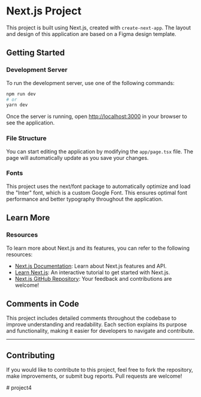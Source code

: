 # Next.js Project

This project is built using Next.js, created with `create-next-app`. The layout and design of this application are based on a Figma design template.

## Getting Started

### Development Server

To run the development server, use one of the following commands:

```bash
npm run dev
# or
yarn dev
```

Once the server is running, open [http://localhost:3000](http://localhost:3000) in your browser to see the application.

### File Structure

You can start editing the application by modifying the `app/page.tsx` file. The page will automatically update as you save your changes.

### Fonts

This project uses the next/font package to automatically optimize and load the "Inter" font, which is a custom Google Font. This ensures optimal font performance and better typography throughout the application.

## Learn More

### Resources

To learn more about Next.js and its features, you can refer to the following resources:

- [Next.js Documentation](https://nextjs.org/docs): Learn about Next.js features and API.
- [Learn Next.js](https://nextjs.org/learn): An interactive tutorial to get started with Next.js.
- [Next.js GitHub Repository](https://github.com/vercel/next.js): Your feedback and contributions are welcome!

## Comments in Code

This project includes detailed comments throughout the codebase to improve understanding and readability. Each section explains its purpose and functionality, making it easier for developers to navigate and contribute.

---

## Contributing
If you would like to contribute to this project, feel free to fork the repository, make improvements, or submit bug reports. Pull requests are welcome!






#   p r o j e c t 4  
 